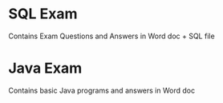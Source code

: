 # SQL Exam
Contains Exam Questions and Answers in Word doc + SQL file
# Java Exam
Contains basic Java programs and answers in Word doc
